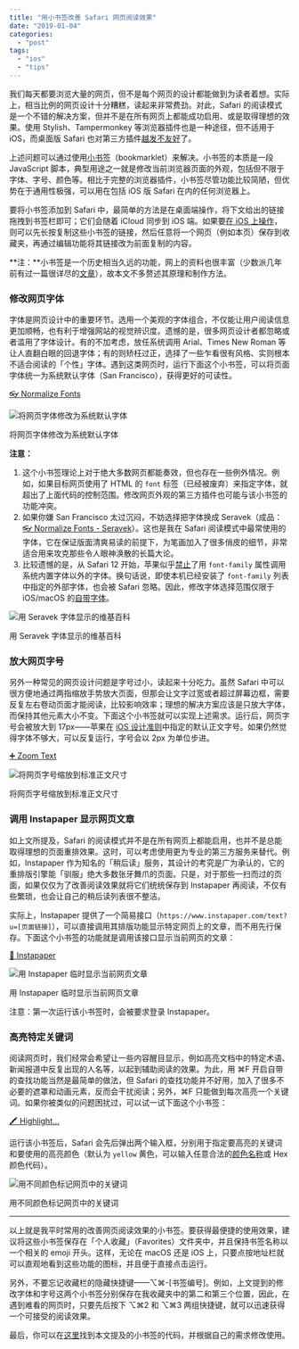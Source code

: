 ```yaml
---
title: "用小书签改善 Safari 网页阅读效果"
date: "2019-01-04"
categories: 
  - "post"
tags: 
  - "ios"
  - "tips"
---
```


我们每天都要浏览大量的网页，但不是每个网页的设计都能做到为读者着想。实际上，相当比例的网页设计十分糟糕，读起来非常费劲。对此，Safari 的阅读模式是一个不错的解决方案，但并不是在所有网页上都能成功启用、或是取得理想的效果。使用 Stylish、Tampermonkey 等浏览器插件也是一种途径，但不适用于 iOS，而桌面版 Safari 也对第三方插件[越发不友好](https://web.archive.org/web/20181021114306/https://developer.apple.com/safari/whats-new/)了。

上述问题可以通过使用[小书签](https://zh.wikipedia.org/wiki/小书签)（bookmarklet）来解决。小书签的本质是一段 JavaScript 脚本，典型用途之一就是修改当前浏览器页面的外观，包括但不限于字体、字号、颜色等。相比于完整的浏览器插件，小书签尽管功能比较简陋，但优势在于通用性极强，可以用在包括 iOS 版 Safari 在内的任何浏览器上。

要将小书签添加到 Safari 中，最简单的方法是在桌面端操作，将下文给出的链接拖拽到书签栏即可；它们会随着 iCloud 同步到 iOS 端。如果要[在 iOS 上操作](https://support.apple.com/zh-cn/guide/iphone/bookmark-favorite-webpages-iph42ab2f3a7/ios)，则可以先长按复制这些小书签的链接，然后任意将一个网页（例如本页）保存到收藏夹，再通过编辑功能将其链接改为前面复制的内容。

**注：**小书签是一个历史相当久远的功能，网上的资料也很丰富（少数派几年前有过一篇很详尽的[文章](https://sspai.com/post/26196)），故本文不多赘述其原理和制作方法。

### 修改网页字体

字体是网页设计中的重要环节。选用一个美观的字体组合，不仅能让用户阅读信息更加顺畅，也有利于增强网站的视觉辨识度。遗憾的是，很多网页设计者都忽略或者滥用了字体设计。有的不加考虑，放任系统调用 Arial、Times New Roman 等让人直翻白眼的回退字体；有的则矫枉过正，选择了一些乍看很有风格、实则根本不适合阅读的「个性」字体。遇到这类网页时，运行下面这个小书签，可以将页面字体统一为系统默认字体（San Francisco），获得更好的可读性。

[👓 Normalize Fonts](javascript:(function()%7Bif(document.styleSheets.length)%7Bvar%20x=document.styleSheets%5Bdocument.styleSheets.length-1%5D;x.insertRule('*%20%7B%20font-family:%20-apple-system,BlinkMacSystemFont,PingFang,sanserif%20!important;%20%7D',x.cssRules.length);%7D%7D)();)

![将网页字体修改为系统默认字体](https://cl.ly/d8f89e/font.png)

将网页字体修改为系统默认字体

**注意：**

1. 这个小书签理论上对于绝大多数网页都能奏效，但也存在一些例外情况。例如，如果目标网页使用了 HTML 的 `font` 标签（已经被废弃）来指定字体，就超出了上面代码的控制范围。修改网页外观的第三方插件也可能与该小书签的功能冲突。
2. 如果你嫌 San Francisco 太过沉闷，不妨选择把字体换成 Seravek（成品：[👓 Normalize Fonts - Seravek](javascript:(function()%7Bif(document.styleSheets.length)%7Bvar%20x=document.styleSheets%5Bdocument.styleSheets.length-1%5D;x.insertRule('*%20%7B%20font-family:%20seravek%20!important;%20%7D',x.cssRules.length);%7D%7D)();)）。这也是我在 Safari 阅读模式中最常使用的字体，它在保证版面清爽易读的前提下，为笔画加入了很多俏皮的细节，非常适合用来攻克那些令人眼神涣散的长篇大论。
3. 比较遗憾的是，从 Safari 12 开始，苹果似乎[禁止](https://www.reddit.com/r/MacOS/comments/9jp5m3/psa_safari_12_disablednerfed_setting_custom_fonts/)了用 `font-family` 属性调用系统内置字体以外的字体。换句话说，即使本机已经安装了 `font-family` 列表中指定的外部字体，也会被 Safari 忽略。因此，修改字体选择范围仅限于 iOS/macOS 的[自带字体](http://www.jklstudios.com/misc/index.html#requiredfonts)。

![用 Seravek 字体显示的维基百科](https://cl.ly/372a85/seravek.png)

用 Seravek 字体显示的维基百科

### 放大网页字号

另外一种常见的网页设计问题是字号过小，读起来十分吃力。虽然 Safari 中可以很方便地通过两指缩放手势放大页面，但那会让文字过宽或者超过屏幕边框，需要反复左右卷动页面才能阅读，比较影响效率；理想的解决方案应该是只放大字体，而保持其他元素大小不变。下面这个小书签就可以实现上述需求。运行后，网页字号会被放大到 17px——苹果在 [iOS 设计准则](https://developer.apple.com/design/human-interface-guidelines/ios/visual-design/typography/)中指定的默认正文字号。如果仍然觉得字体不够大，可以反复运行，字号会以 2px 为单位步进。

[➕ Zoom Text](javascript:(function(){var%20p=document.getElementsByTagName('*');for(i=0;i<p.length;i++){if(p[i].style.fontSize){var%20s=parseInt(p[i].style.fontSize.replace('px',''));}else{var%20s=17;}s+=2;p[i].style.fontSize=s+'px'}})();)

![将网页字号缩放到标准正文尺寸](https://cl.ly/f7cb9e/size.png)

将网页字号缩放到标准正文尺寸

### 调用 Instapaper 显示网页文章

如上文所提及，Safari 的阅读模式并不是在所有网页上都能启用，也并不是总能取得理想的页面重排效果。这时，可以考虑使用更为专业的第三方服务来替代。例如，Instapaper 作为知名的「稍后读」服务，其设计的考究是广为承认的，它的重排版引擎能「驯服」绝大多数张牙舞爪的页面。只是，对于那些一扫而过的页面，如果仅仅为了改善阅读效果就将它们统统保存到 Instapaper 再阅读，不仅有些繁琐，也会让自己的稍后读列表很不整洁。

实际上，Instapaper 提供了一个简易接口（`https://www.instapaper.com/text?u=[页面链接]`），可以直接调用其排版功能显示特定网页上的文章，而不用先行保存。下面这个小书签的功能就是调用该接口显示当前网页的文章：

[📖 Instapaper](javascript:location.href%20%3D%20%22https%3A%2F%2Fwww.instapaper.com%2Ftext%3Fu%3D%22%20%2B%20encodeURIComponent(location.href)%3B)

![用 Instapaper 临时显示当前网页文章](https://cl.ly/c0631e/instapaper.png)

用 Instapaper 临时显示当前网页文章

注意：第一次运行该小书签时，会被要求登录 Instapaper。

### 高亮特定关键词

阅读网页时，我们经常会希望让一些内容醒目显示，例如高亮文档中的特定术语、新闻报道中反复出现的人名等，以起到辅助阅读的效果。为此，用 ⌘F 开启自带的查找功能当然是最简单的做法，但 Safari 的查找功能并不好用，加入了很多不必要的遮罩和动画元素，反而会干扰阅读；另外，⌘F 只能做到每次高亮一个关键词。如果你被类似的问题困扰过，可以试一试下面这个小书签：

[🖍 Highlight…](javascript:(function()%7Bvar%20count=0,%20text,%20dv;text=prompt(%22Search%20phrase:%22,%20%22%22);if(text==null%20%7C%7C%20text.length==0)return;hlColor=prompt(%22Color:%22,%20%22yellow%22);dv=document.defaultView;function%20searchWithinNode(node,%20te,%20len)%7Bvar%20pos,%20skip,%20spannode,%20middlebit,%20endbit,%20middleclone;skip=0;if(%20node.nodeType==3%20)%7Bpos=node.data.toUpperCase().indexOf(te);if(pos%3E=0)%7Bspannode=document.createElement(%22SPAN%22);spannode.style.backgroundColor=%20hlColor;middlebit=node.splitText(pos);endbit=middlebit.splitText(len);middleclone=middlebit.cloneNode(true);spannode.appendChild(middleclone);middlebit.parentNode.replaceChild(spannode,middlebit);++count;skip=1;%7D%7Delse%20if(%20node.nodeType==1&&%20node.childNodes%20&&%20node.tagName.toUpperCase()!=%22SCRIPT%22%20&&%20node.tagName.toUpperCase!=%22STYLE%22)%7Bfor%20(var%20child=0;%20child%20%3C%20node.childNodes.length;%20++child)%7Bchild=child+searchWithinNode(node.childNodes%5Bchild%5D,%20te,%20len);%7D%7Dreturn%20skip;%7Dwindow.status=%22Searching%20for%20'%22+text+%22'...%22;searchWithinNode(document.body,%20text.toUpperCase(),%20text.length);window.status=%22Found%20%22+count+%22%20occurrence%22+(count==1?%22%22:%22s%22)+%22%20of%20'%22+text+%22'.%22;%7D)();)

运行该小书签后，Safari 会先后弹出两个输入框，分别用于指定要高亮的关键词和要使用的高亮颜色（默认为 `yellow` 黄色，可以输入任意合法的[颜色名称](https://www.w3schools.com/colors/colors_names.asp)或 Hex 颜色代码）。

![用不同颜色标记网页中的关键词](https://cl.ly/02c30c/highlight.png)

用不同颜色标记网页中的关键词

* * *

以上就是我平时常用的改善网页阅读效果的小书签。要获得最便捷的使用效果，建议将这些小书签保存在「个人收藏」（Favorites）文件夹中，并且保持书签名称以一个相关的 emoji 开头。这样，无论在 macOS 还是 iOS 上，只要点按地址栏就可以直观地看到这些功能的图标，并且便于直接点击运行。

另外，不要忘记收藏栏的隐藏快捷键——⌥⌘-\[书签编号\]。例如，上文提到的修改字体和字号这两个小书签分别保存在我收藏夹中的第二和第三个位置，因此，在遇到难看的网页时，只要先后按下 ⌥⌘2 和 ⌥⌘3 两组快捷键，就可以迅速获得一个可接受的阅读效果。

最后，你可以在[这里](https://github.com/firexcy/bookmarklets)找到本文提及的小书签的代码，并根据自己的需求修改使用。

